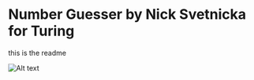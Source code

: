 # Number Guesser by Nick Svetnicka for Turing

this is the readme

![Alt text](/images/_ss.jpg?raw=true "ScreenShot of App")
